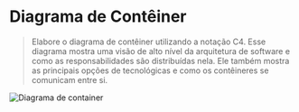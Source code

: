 # Diagrama de Contêiner

> Elabore o diagrama de contêiner utilizando a notação C4. Esse diagrama mostra uma visão de alto nível da arquitetura de software e como as responsabilidades são distribuídas nela. Ele também mostra as principais opções de tecnológicas e como os contêineres se comunicam entre si.

![Diagrama de container](https://github.com/ICEI-PUC-Minas-PMV-SInt/pmv-sint-2023-2-e4-proj-dist-t1-gestao-coworkings/assets/102738785/e73f5a9b-bbb8-4e12-9c71-9098936fb871)

